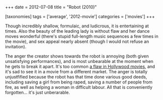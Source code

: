 +++
date = 2012-07-08
title = "Robot (2010)"

[taxonomies]
tags = ['average', '2012-movie']
categories = ['movies']
+++

Though incredibly shallow, formulaic, and ludicrous, it is entertaining
at times. Also the beauty of the leading lady is without flaw and her
dance moves wonderful (there\'s stupid full-length music sequences a few
times in the movie), and sex appeal nearly absent (though I would not
refuse an invitation).

The anger the creator shows towards the robot is annoying (both given
unsatisfying performances), and is most unbearable at the moment when he
gets to break it apart. It\'s too common [a flaw in Hollywood movies],
and it\'s sad to see it in a movie from a different market. The anger is
totally unjustfified because the robot has that time done various good
deeds, including saving a girl from being raped, saving a number of
people from fire, as well as helping a woman in difficult labour. All
that is conveniently forgotten\... it\'s just unberarable.

  [a flaw in Hollywood movies]: http://tshepang.net/unforgiving-characters-are-annoying
